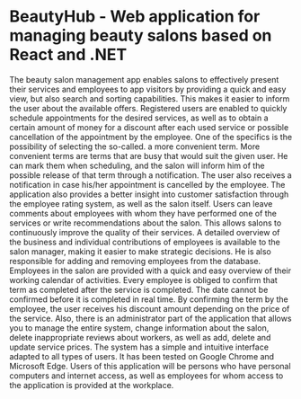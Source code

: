 # BeautyHub - Web application for managing beauty salons based on React and .NET
The beauty salon management app enables salons to effectively present their services and employees to app visitors by providing a quick and easy view, but also search and sorting capabilities. 
This makes it easier to inform the user about the available offers. Registered users are enabled to quickly schedule appointments for the desired services, as well as to obtain a certain amount 
of money for a discount after each used service or possible cancellation of the appointment by the employee. One of the specifics is the possibility of selecting the so-called. a more convenient term. 
More convenient terms are terms that are busy that would suit the given user. He can mark them when scheduling, and the salon will inform him of the possible release of that term through a notification. 
The user also receives a notification in case his/her appointment is cancelled by the employee.
The application also provides a better insight into customer satisfaction through the employee rating system, as well as the salon itself. 
Users can leave comments about employees with whom they have performed one of the services or write recommendations about the salon. 
This allows salons to continuously improve the quality of their services.
A detailed overview of the business and individual contributions of employees is available to the salon manager, making it easier to make strategic decisions. 
He is also responsible for adding and removing employees from the database.
Employees in the salon are provided with a quick and easy overview of their working calendar of activities.
Every employee is obliged to confirm that term as completed after the service is completed. The date cannot be confirmed before it is completed in real time. 
By confirming the term by the employee, the user receives his discount amount depending on the price of the service.
Also, there is an administrator part of the application that allows you to manage the entire system, change information about the salon, delete inappropriate reviews about workers,
as well as add, delete and update service prices.
The system has a simple and intuitive interface adapted to all types of users. It has been tested on Google Chrome and Microsoft Edge. 
Users of this application will be persons who have personal computers and internet access, as well as employees for whom access to the application is provided at the workplace.


